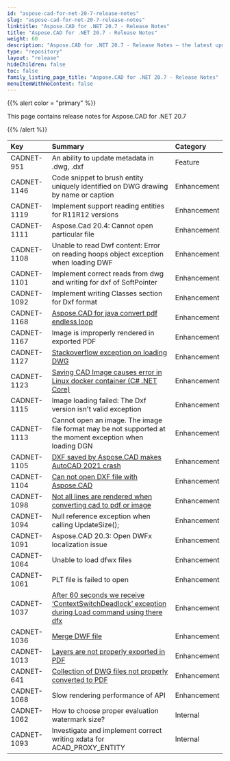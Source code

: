 ```yaml
---
id: "aspose-cad-for-net-20-7-release-notes"
slug: "aspose-cad-for-net-20-7-release-notes"
linktitle: "Aspose.CAD for .NET 20.7 - Release Notes"
title: "Aspose.CAD for .NET 20.7 - Release Notes"
weight: 60
description: "Aspose.CAD for .NET 20.7 - Release Notes – the latest updates and fixes."
type: "repository"
layout: "release"
hideChildren: false
toc: false
family_listing_page_title: "Aspose.CAD for .NET 20.7 - Release Notes"
menuItemWithNoContent: false
---
```


{{% alert color = "primary" %}}

This page contains release notes for Aspose.CAD for .NET 20.7

{{% /alert %}}


|**Key**|**Summary**|**Category**|
| :- | :- | :- |
| CADNET-951 | An ability to update metadata in .dwg, .dxf | Feature |
| CADNET-1146 | Code snippet to brush entity uniquely identified on DWG drawing by name or caption | Enhancement |
| CADNET-1119 | Implement support reading entities for R11R12 versions | Enhancement |
| CADNET-1111 | Aspose.Cad 20.4: Cannot open particular file | Enhancement |
| CADNET-1108 | Unable to read Dwf content: Error on reading hoops object exception when loading DWF | Enhancement |
| CADNET-1101 | Implement correct reads from dwg and writing for dxf of SoftPointer | Enhancement |
| CADNET-1092 | Implement writing Classes section for Dxf format | Enhancement |
| CADNET-1168 | [Aspose.CAD for java convert pdf endless loop](https://forum.aspose.com/t/aspose-cad-for-java-pdf/211175) | Enhancement |
| CADNET-1167 | Image is improperly rendered in exported PDF | Enhancement |
| CADNET-1127 | [Stackoverflow exception on loading DWG](https://forum.aspose.com/t/aspose-cad-for-java-pdf/213226) | Enhancement |
| CADNET-1123 | [Saving CAD Image causes error in Linux docker container (C# .NET Core)](https://forum.aspose.com/t/saving-cad-image-causes-error-in-linux-docker-container-c-net-core/214283) | Enhancement |
| CADNET-1115 | Image loading failed: The Dxf version isn't valid exception | Enhancement |
| CADNET-1113 | Cannot open an image. The image file format may be not supported at the moment exception when loading DGN | Enhancement |
| CADNET-1105 | [DXF saved by Aspose.CAD makes AutoCAD 2021 crash](https://forum.aspose.com/t/dxf-saved-by-aspose-cad-makes-autocad-2021-crash/213361) | Enhancement |
| CADNET-1104 | [Can not open DXF file with Aspose.CAD](https://forum.aspose.com/t/can-not-open-dxf-file-with-aspose-cad/213362) | Enhancement |
| CADNET-1098 | [Not all lines are rendered when converting cad to pdf or image](https://forum.aspose.com/t/not-all-lines-are-rendered-when-converting-cad-to-pdf-or-image/212792) | Enhancement |
| CADNET-1094 | Null reference exception when calling UpdateSize(); | Enhancement |
| CADNET-1091 | Aspose.CAD 20.3: Open DWFx localization issue | Enhancement |
| CADNET-1064 | Unable to load dfwx files | Enhancement |
| CADNET-1061 | PLT file is failed to open | Enhancement |
| CADNET-1037 | [After 60 seconds we receive ‘ContextSwitchDeadlock’ exception during Load command using there dfx](https://forum.aspose.com/t/after-60-seconds-we-receive-contextswitchdeadlock-exception-during-load-command-using-there-dfx/209986) | Enhancement |
| CADNET-1036 | [Merge DWF file](https://forum.aspose.com/t/dwf-files-aspose-cad/209948) | Enhancement |
| CADNET-1013 | [Layers are not properly exported in PDF](https://forum.aspose.com/t/an-error-convert-from-dwf-to-pdf/207692/5) | Enhancement |
| CADNET-641 | [Collection of DWG files not properly converted to PDF](https://forum.aspose.com/t/unable-to-convert-dwg-files-to-pdf/179515) | Enhancement |
| CADNET-1068 | Slow rendering performance of API | Enhancement |
| CADNET-1062 | How to choose proper evaluation watermark size? | Internal |
| CADNET-1093 | Investigate and implement correct writing xdata for ACAD_PROXY_ENTITY | Internal |
